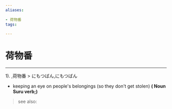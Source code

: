 ```yaml
---
aliases:
    
- 荷物番
tags:
    
---
```


# 荷物番
---
1).
,荷物番 > にもつばん,にもつばん

- keeping an eye on people's belongings (so they don't get stolen)
**( Noun Suru verb;)**
> see also: 
            